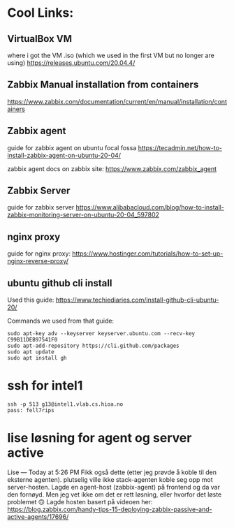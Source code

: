 # Cool Links:

## VirtualBox VM
where i got the VM .iso (which we used in the first VM but no longer are using)
https://releases.ubuntu.com/20.04.4/

## Zabbix Manual installation from containers
https://www.zabbix.com/documentation/current/en/manual/installation/containers

## Zabbix agent
guide for zabbix agent on ubuntu focal fossa
https://tecadmin.net/how-to-install-zabbix-agent-on-ubuntu-20-04/

zabbix agent docs on zabbix site:
https://www.zabbix.com/zabbix_agent


## Zabbix Server
guide for zabbix server
https://www.alibabacloud.com/blog/how-to-install-zabbix-monitoring-server-on-ubuntu-20-04_597802

## nginx proxy
guide for nginx proxy:
https://www.hostinger.com/tutorials/how-to-set-up-nginx-reverse-proxy/

## ubuntu github cli install
Used this guide: https://www.techiediaries.com/install-github-cli-ubuntu-20/

Commands we used from that guide:
```shell script
sudo apt-key adv --keyserver keyserver.ubuntu.com --recv-key C99B11DEB97541F0
sudo apt-add-repository https://cli.github.com/packages
sudo apt update
sudo apt install gh
```

# ssh for intel1
```shell script
ssh -p 513 g13@intel1.vlab.cs.hioa.no
pass: fell7rips
```

# lise løsning for agent og server active
Lise — Today at 5:26 PM
Fikk også dette (etter jeg prøvde å koble til den eksterne agenten). plutselig ville ikke stack-agenten koble seg opp mot server-hosten. Lagde en agent-host (zabbix-agent) på frontend og da var den fornøyd. Men jeg vet ikke om det er rett løsning, eller hvorfor det løste problemet 🙃  Lagde hosten basert på videoen her: https://blog.zabbix.com/handy-tips-15-deploying-zabbix-passive-and-active-agents/17696/